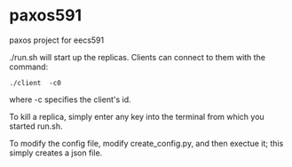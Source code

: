 # paxos591
paxos project for eecs591

 ./run.sh will start up the replicas. Clients can connect to them with the command:

	./client  -c0

where -c specifies the client's id.

To kill a replica, simply enter any key into the terminal from which you started run.sh.

To modify the config file, modify create_config.py, and then exectue it; this simply creates a json file.

